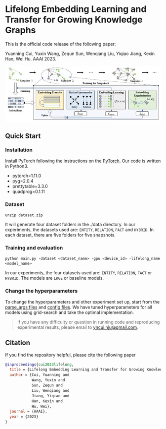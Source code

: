 # Lifelong Embedding Learning and Transfer for Growing Knowledge Graphs

This is the official code release of the following paper: 

Yuanning Cui, Yuxin Wang, Zequn Sun, Wenqiang Liu, Yiqiao Jiang, Kexin Han, Wei Hu. AAAI 2023.

![image](overview.jpg)

## Quick Start

### Installation
Install PyTorch following the instructions on the [PyTorch](https://pytorch.org/).
Our code is written in Python3.

- pytorch=1.11.0
- pyg=2.0.4
- prettytable=3.3.0
- quadprog=0.1.11

### Dataset
```
unzip dataset.zip
```

It will generate four dataset folders in the ./data directory. In our experiments, the datasets used are: `ENTITY`, `RELATION`, `FACT` and `HYBRID`.
In each dataset, there are five folders for five snapshots.

### Training and evaluation
```
python main.py -dataset <dataset_name> -gpu <device_id> -lifelong_name <model_name>
```
In our experiments, the four datasets used are: `ENTITY`, `RELATION`, `FACT` or `HYBRID`. The models are `LKGE` or baseline models. 

### Change the hyperparameters
To change the hyperparameters and other experiment set up, start from the [parse_args files](src/parse_args.py) and [config files](src/config.py).
We have tuned hyperparameters for all models using grid-search and take the optimal implementation.

> If you have any difficulty or question in running code and reproducing experimental results, please email to yncui.nju@gmail.com.

## Citation
If you find the repository helpful, please cite the following paper
```bibtex
@inproceedings{cui2023lifelong,
  title = {Lifelong Embedding Learning and Transfer for Growing Knowledge Graphs},
  author = {Cui, Yuanning and 
            Wang, Yuxin and 
            Sun, Zequn and 
            Liu, Wenqiang and 
            Jiang, Yiqiao and 
            Han, Kexin and 
            Hu, Wei},
  journal = {AAAI},
  year = {2023}
}
```
